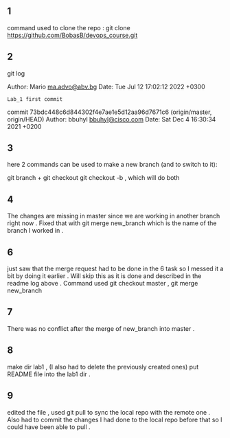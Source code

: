 1
-----------------------------------
command used to clone the repo :
git clone https://github.com/BobasB/devops_course.git

2
-----------------------------------
git log 

Author: Mario <ma.advo@abv.bg>
Date:   Tue Jul 12 17:02:12 2022 +0300

    Lab_1 first commit

commit 73bdc448c6d844302f4e7ae1e5d12aa96d7671c6 (origin/master, origin/HEAD)
Author: bbuhyl <bbuhyl@cisco.com>
Date:   Sat Dec 4 16:30:34 2021 +0200

3
------------------------------------
here 2 commands can be used to make a new branch (and to switch to it):

git branch <name> + git checkout <name>
git checkout -b <name> , which will do both 

4
-----------------------------------
The changes are missing in master since we are working in another branch right now . Fixed that with git merge new_branch which is the name of the branch I worked in . 

6
--------------------------------------------
just saw that the merge request had to be done in the 6 task so I messed it a bit by doing it earlier . Will skip this as it is done and described in the readme log above . Command used git checkout master , git merge new_branch

7
--------------------------------------------
There was no conflict after the merge of new_branch into master . 

8
--------------------------------------------
make dir lab1 , (I also had to delete the previously created ones)
put README file into the lab1 dir .

9
--------------------------------------------
edited the file , used git pull to sync the local repo with the remote one . Also had to commit the changes I had done to the local repo before that so I could have been able to pull . 

